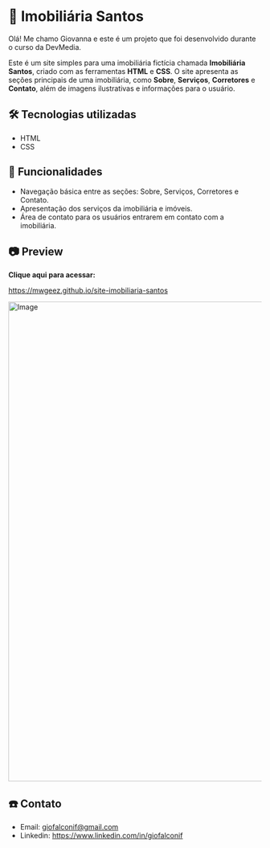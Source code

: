 # 🏡 Imobiliária Santos

Olá! Me chamo Giovanna e este é um projeto que foi desenvolvido durante o curso da DevMedia.

Este é um site simples para uma imobiliária fictícia chamada **Imobiliária Santos**, criado com as ferramentas **HTML** e **CSS**. O site apresenta as seções principais de uma imobiliária, como **Sobre**, **Serviços**, **Corretores** e **Contato**, além de imagens ilustrativas e informações para o usuário.

## 🛠️ Tecnologias utilizadas

- HTML  
- CSS

## 🔧 Funcionalidades

- Navegação básica entre as seções: Sobre, Serviços, Corretores e Contato.  
- Apresentação dos serviços da imobiliária e imóveis.  
- Área de contato para os usuários entrarem em contato com a imobiliária.

## 📷 Preview

**Clique aqui para acessar:**

https://mwgeez.github.io/site-imobiliaria-santos

<img width="1856" height="955" alt="Image" src="https://github.com/user-attachments/assets/a0e975a2-0084-4df7-8a88-d1b839bc60c1" />

## ☎️ Contato

- Email: giofalconif@gmail.com
- Linkedin: https://www.linkedin.com/in/giofalconif
